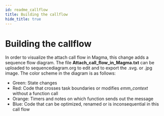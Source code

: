```yaml
---
id: readme_callflow
title: Building the callflow 
hide_title: true
---
```

# Building the callflow

In order to visualize the attach call flow in Magma, this change adds a sequence
flow diagram. The file **Attach_call_flow_in_Magma.txt** can be uploaded to
sequencediagram.org to edit and to export the .svg. or .jpg image. The color
scheme in the diagram is as follows:

- Green: State changes
- Red: Code that crosses task boundaries or modifies *emm_context* without a function call
- Orange: Timers and notes on which function sends out the message
- Blue: Code that can be optimized, renamed or is inconsequential in this call flow
